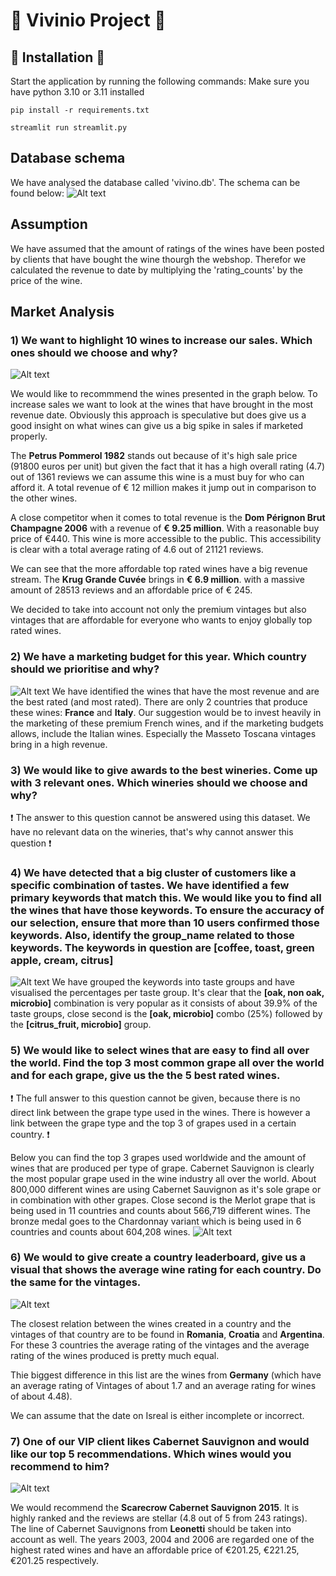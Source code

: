 # :wine_glass: Vivinio Project :wine_glass:

## :page_with_curl: Installation :page_with_curl:

Start the application by running the following commands:
Make sure you have python 3.10 or 3.11 installed
```
pip install -r requirements.txt
```
```
streamlit run streamlit.py
```

## Database schema
We have analysed the database called 'vivino.db'. The schema can be found below:
![Alt text](images/image.png)


## Assumption
We have assumed that the amount of ratings of the wines have been posted by clients that have bought the wine thourgh the webshop. Therefor we calculated the revenue to date by multiplying the 'rating_counts' by the price of the wine.


## Market Analysis

### **1) We want to highlight 10 wines to increase our sales. Which ones should we choose and why?**

![Alt text](images/question1.png)

We would like to recommmend the wines presented in the graph below. To increase sales we want to look at the wines that have brought in the most revenue date. Obviously this approach is speculative but does give us a good insight on what wines can give us a big spike in sales if marketed properly.

The **Petrus Pommerol 1982** stands out because of it's high sale price (91800 euros per unit) but given the fact that it has a high overall rating (4.7) out of 1361 reviews we can assume this wine is a must buy for who can afford it. A total revenue of € 12 million makes it jump out in comparison to the other wines.

A close competitor when it comes to total revenue is the **Dom Pérignon Brut Champagne 2006** with a revenue of **€ 9.25 million**. With a reasonable buy price of €440. This wine is more accessible to the public. This accessibility is clear with a total average rating of 4.6 out of 21121 reviews.

We can see that the more affordable top rated wines have a big revenue stream. The **Krug Grande Cuvée** brings in **€ 6.9 million**. with a massive amount of 28513 reviews and an affordable price of € 245.

We decided to take into account not only the premium vintages but also vintages that are affordable for everyone who wants to enjoy globally top rated wines.


### **2) We have a marketing budget for this year. Which country should we prioritise and why?**
![Alt text](images/question2.png)
    We have identified the wines that have the most revenue and are the best rated (and most rated). There are only 2 countries that produce these wines: **France** and **Italy**. Our suggestion would be to invest heavily in the marketing of these premium French wines, and if the marketing budgets allows, include the Italian wines. Especially the Masseto Toscana vintages bring in a high revenue.


### **3) We would like to give awards to the best wineries. Come up with 3 relevant ones. Which wineries should we choose and why?**
:exclamation: The answer to this question cannot be answered using this dataset. We have no relevant data on the wineries, that's why cannot answer this question :exclamation:


### **4) We have detected that a big cluster of customers like a specific combination of tastes. We have identified a few primary keywords that match this. We would like you to find all the wines that have those keywords. To ensure the accuracy of our selection, ensure that more than 10 users confirmed those keywords. Also, identify the group_name related to those keywords. The keywords in question are [coffee, toast, green apple, cream, citrus]**

![Alt text](<images/question 4.png>)
We have grouped the keywords into taste groups and have visualised the percentages per taste group. It's clear that the **[oak, non oak, microbio]** combination is very popular as it consists of about 39.9% of the taste groups, close second is the **[oak, microbio]** combo (25%) followed by the **[citrus_fruit, microbio]** group.

### **5) We would like to select wines that are easy to find all over the world. Find the top 3 most common grape all over the world and for each grape, give us the the 5 best rated wines.**
:exclamation: The full answer to this question cannot be given, because there is no direct link between the grape type used in the wines. There is however a link between the grape type and the top 3 of grapes used in a certain country. :exclamation:

Below you can find the top 3 grapes used worldwide and the amount of wines that are produced per type of grape.
Cabernet Sauvignon is clearly the most popular grape used in the wine industry all over the world. About 800,000 different wines are using Cabernet Sauvignon as it's sole grape or in combination with other grapes. Close second is the Merlot grape that is being used in 11 countries and counts about 566,719 different wines. The bronze medal goes to the Chardonnay variant which is being used in 6 countries and counts about 604,208 wines.
![Alt text](images/top3grapes.png)

### **6) We would to give create a country leaderboard, give us a visual that shows the average wine rating for each country. Do the same for the vintages.**
![Alt text](images/countriesratingswinevintages.png)

The closest relation between the wines created in a country and the vintages of that country are to be found in **Romania**, **Croatia** and **Argentina**. For these 3 countries the average rating of the vintages and the average rating of the wines produced is pretty much equal.

Thie biggest difference in this list are the wines from **Germany** (which have an average rating of Vintages of about 1.7 and an average rating for wines of about 4.48). 

We can assume that the date on Isreal is either incomplete or incorrect.

### **7) One of our VIP client likes Cabernet Sauvignon and would like our top 5 recommendations. Which wines would you recommend to him?**
![Alt text](images/question7.png)

We would recommend the **Scarecrow Cabernet Sauvignon 2015**. It is highly ranked and the reviews are stellar (4.8 out of 5 from 243 ratings).
The line of Cabernet Sauvignons from **Leonetti** should be taken into account as well. The years 2003, 2004 and 2006 are regarded one of the highest rated wines and have an affordable price of €201.25, €221.25, €201.25 respectively.
